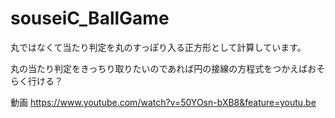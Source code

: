 # souseiC_BallGame


丸ではなくて当たり判定を丸のすっぽり入る正方形として計算しています。


丸の当たり判定をきっちり取りたいのであれば円の接線の方程式をつかえばおそらく行ける？

動画
https://www.youtube.com/watch?v=50YOsn-bXB8&feature=youtu.be
